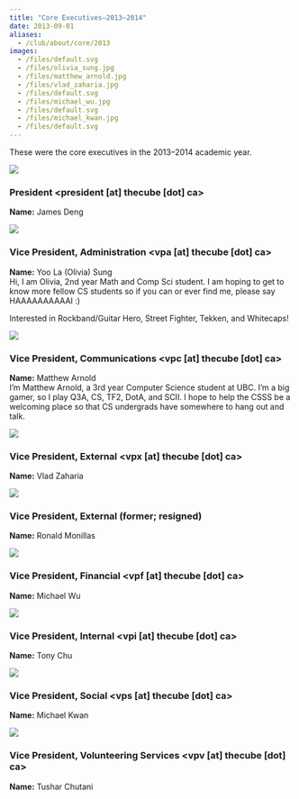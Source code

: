 ```yaml
---
title: "Core Executives—2013–2014"
date: 2013-09-01
aliases:
  - /club/about/core/2013
images:
  - /files/default.svg
  - /files/olivia_sung.jpg
  - /files/matthew_arnold.jpg
  - /files/vlad_zaharia.jpg
  - /files/default.svg
  - /files/michael_wu.jpg
  - /files/default.svg
  - /files/michael_kwan.jpg
  - /files/default.svg
---
```


These were the core executives in the 2013–2014 academic year.

![](/files/default.svg)

### President <president \[at\] thecube \[dot\] ca>

**Name:** James Deng

![](/files/olivia_sung.jpg)

### Vice President, Administration <vpa \[at\] thecube \[dot\] ca>

**Name:** Yoo La (Olivia) Sung \
Hi, I am Olivia, 2nd year Math and Comp Sci student. I am hoping to get to know more fellow CS students so if you can or ever find me, please say HAAAAAAAAAAI :)

Interested in Rockband/Guitar Hero, Street Fighter, Tekken, and Whitecaps!

![](/files/matthew_arnold.jpg)

### Vice President, Communications <vpc \[at\] thecube \[dot\] ca>

**Name:** Matthew Arnold \
I’m Matthew Arnold, a 3rd year Computer Science student at UBC. I’m a big gamer, so I play Q3A, CS, TF2, DotA, and SCII. I hope to help the CSSS be a welcoming place so that CS undergrads have somewhere to hang out and talk.

![](/files/vlad_zaharia.jpg)

### Vice President, External <vpx \[at\] thecube \[dot\] ca>

**Name:** Vlad Zaharia

![](/files/default.svg)

### Vice President, External (former; resigned)

**Name:** Ronald Monillas

![](/files/michael_wu.jpg)

### Vice President, Financial <vpf \[at\] thecube \[dot\] ca>

**Name:** Michael Wu

![](/files/default.svg)

### Vice President, Internal <vpi \[at\] thecube \[dot\] ca>

**Name:** Tony Chu

![](/files/michael_kwan.jpg)

### Vice President, Social <vps \[at\] thecube \[dot\] ca>

**Name:** Michael Kwan

![](/files/default.svg)

### Vice President, Volunteering Services <vpv \[at\] thecube \[dot\] ca>

**Name:** Tushar Chutani

